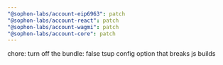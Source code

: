 ```yaml
---
"@sophon-labs/account-eip6963": patch
"@sophon-labs/account-react": patch
"@sophon-labs/account-wagmi": patch
"@sophon-labs/account-core": patch
---
```


chore: turn off the bundle: false tsup config option that breaks js builds
